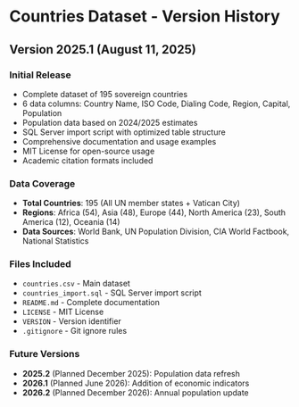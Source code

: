 # Countries Dataset - Version History

## Version 2025.1 (August 11, 2025)

### Initial Release
- Complete dataset of 195 sovereign countries
- 6 data columns: Country Name, ISO Code, Dialing Code, Region, Capital, Population
- Population data based on 2024/2025 estimates
- SQL Server import script with optimized table structure
- Comprehensive documentation and usage examples
- MIT License for open-source usage
- Academic citation formats included

### Data Coverage
- **Total Countries**: 195 (All UN member states + Vatican City)
- **Regions**: Africa (54), Asia (48), Europe (44), North America (23), South America (12), Oceania (14)
- **Data Sources**: World Bank, UN Population Division, CIA World Factbook, National Statistics

### Files Included
- `countries.csv` - Main dataset
- `countries_import.sql` - SQL Server import script
- `README.md` - Complete documentation
- `LICENSE` - MIT License
- `VERSION` - Version identifier
- `.gitignore` - Git ignore rules

### Future Versions
- **2025.2** (Planned December 2025): Population data refresh
- **2026.1** (Planned June 2026): Addition of economic indicators
- **2026.2** (Planned December 2026): Annual population update
